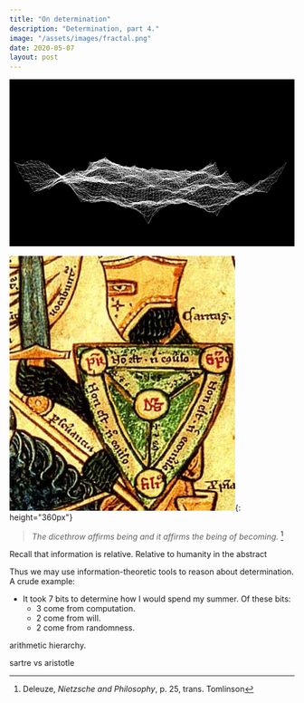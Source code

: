 ```yaml
---
title: "On determination"
description: "Determination, part 4."
image: "/assets/images/fractal.png"
date: 2020-05-07
layout: post
---
```


![](/assets/images/fractal.png)

![](/assets/images/scutum2.jpg){: height="360px"}

> _The dicethrow affirms being and it affirms the being of becoming._ [^deleuze]

[^deleuze]: Deleuze, _Nietzsche and Philosophy_, p. 25, trans. Tomlinson

Recall that information is relative. Relative to humanity in the abstract

Thus we may use information-theoretic tools to reason about determination. A crude example:

- It took 7 bits to determine how I would spend my summer. Of these bits:
  - 3 come from computation.
  - 2 come from will.
  - 2 come from randomness.

arithmetic hierarchy.

sartre vs aristotle
